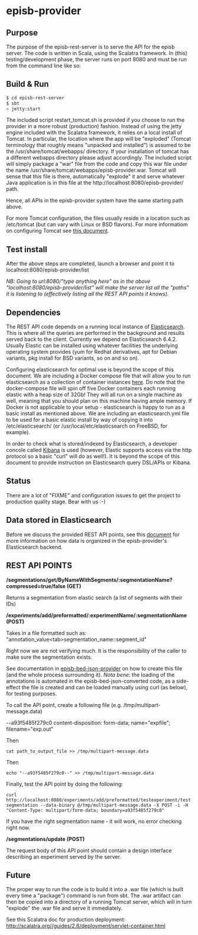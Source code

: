 # episb-provider #

## Purpose ##

The purpose of the episb-rest-server is to serve the API for the episb server. The code is written in Scala, using the Scalatra framework. In (this) testing/development phase, the server runs on port 8080 and must be run from the command line like so:

## Build & Run ##

```sh
$ cd episb-rest-server
$ sbt
> jetty:start
```

The included script restart_tomcat.sh is provided if you choose to run the provider in a more robust (production) fashion. Instead of using the jetty engine included with the Scalatra framework, it relies on a local install of Tomcat. In particular, the location where the app will be "exploded" (Tomcat terminology that roughly means "unpacked and installed") is assumed to be the /usr/share/tomcat/webapps/ directory. If your installation of tomcat has a different webapps directory please adjust accordingly. The included script will simply package a "war" file from the code and copy this war file under the name /usr/share/tomcat/webapps/episb-provider.war. Tomcat will sense that this file is there, automatically "explode" it and serve whatever Java application is in this file at the http://localhost:8080/episb-provider/ path.

Hence, all APIs in the episb-provider system have the same starting path above.

For more Tomcat configuration, the files usually reside in a location such as /etc/tomcat (but can vary with Linux or BSD flavors). For more informatiom on configuring Tomcat see [this document](https://tomcat.apache.org/tomcat-8.5-doc/index.html).
## Test install ##

After the above steps are completed, launch a browser and point it to localhost:8080/episb-provider/list

*NB: Going to url:8080/"type anything here" as in the above "localhost:8080/episb-provider/list" will make the server list all the "paths" it is listening to (effectively listing all the REST API points it knows).*

## Dependencies ##

The REST API code depends on a running local instance of [Elasticsearch](https://www.elastic.co/products/elasticsearch). This is where all the queries are performed in the background and results served back to the client. Currently we depend on Elasticsearch 6.4.2. Usually Elastic can be installed using whatever facilities the underlying operating system provides (yum for Redhat derivatives, apt for Debian variants, pkg install for BSD variants, so on and so on).

Configuring elasticsearch for optimal use is beyond the scope of this document. We are including a Docker compose file that will allow you to run elasticsearch as a collection of container instances [here](https://github.com/databio/episb-provider/tree/master/episb-provider/elastic). Do note that the docker-compose file will spin off five Docker containers each running elastic with a heap size of 32Gb! They will all run on a single machine as well, meaning that you should plan on this machine having ample memory. If Docker is not applicable to your setup - elasticsearch is happy to run as a basic install as mentioned above. We are including an elasticsearch.yml file to be used for a basic elastic install by way of copying it into /etc/elasticsearch/ (or /usr/local/etc/elasticsearch on FreeBSD, for example).

In order to check what is stored/indexed by Elasticsearch, a developer concole called [Kibana](https://www.elastic.co/products/kibana) is used (however, Elastic supports access via the http protocol so a basic "curl" will do as well!). It is beyond the scope of this document to provide instruction on Elasticsearch query DSL/APIs or Kibana.

## Status ##

There are a lot of "FIXME" and configuration issues to get the project to production quality stage. Bear with us :-)

## Data stored in Elasticsearch ##

Before we discuss the provided REST API points, see this [document](https://github.com/databio/episb-hub/blob/master/docs/data-organization.md) for more information on how data is organized in the episb-provider's Elasticsearch backend.

## REST API POINTS ##

**/segmentations/get/ByNameWithSegments/:segmentationName?compressed=true/false (GET)**

Returns a segmentation from elastic search (a list of segments with their IDs)

**/experiments/add/preformatted/:experimentName/:segmentationName (POST)**

Takes in a file formatted such as: "annotation_value\<tab\>segmentation_name::segment_id"

Right now we are not verifying much. It is the responsibility of the caller to make sure the segmentation exists.

See documentation in [episb-bed-json-provider](https://github.com/databio/episb-provider/tree/master/episb-bed-json-converter) on how to create this file (and the whole process surrounding it). *Nota bene*: the loading of the annotations is automated in the episb-bed-json-converted code, as a side-effect the file is created and can be loaded manually using curl (as below), for testing purposes.

To call the API point, create a following file (e.g. /tmp/multipart-message.data)

--a93f5485f279c0
content-disposition: form-data; name="expfile"; filename="exp.out"

Then 

``
cat path_to_output_file >> /tmp/multipart-message.data
``

Then 

``
echo "--a93f5485f279c0--" >> /tmp/multipart-message.data
``

Finally, test the API point by doing the following:

``
curl http://localhost:8080/experiments/add/preformatted/testexperiment/testsegmentation --data-binary @/tmp/multipart-message.data -X POST -i -H "Content-Type: multipart/form-data; boundary=a93f5485f279c0"
``

If you have the right segmentation name - it will work, no error checking right now.

**/segmentations/update (POST)**

The request body of this API point should contain a design interface describing an experiment served by the server.

## Future ##

The proper way to run the code is to build it into a .war file (which is built every time a "package") command is run from sbt. The .war artifact can then be copied into a directory of a running Tomcat server, which will in turn "explode" the .war file and serve it immediately.

See this Scalatra doc for production deployment: http://scalatra.org//guides/2.6/deployment/servlet-container.html
